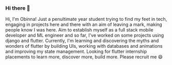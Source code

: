 ### Hi there 👋

Hi, I'm Obinna! Just a penultimate year student trying to find my feet in tech, engaging in projects here and there with an aim of leaving a mark, making people know I was here. Aim to establish myself as a full stack mobile developer and ML engineer and so far, I've worked on some projects using django and flutter. Currently, I'm learning and discovering the myths and wonders of flutter by building UIs, working with databases and animations and improving my state management. Looking for flutter internship placements to learn more, discover more, build more. Please recruit me 😄


<!--
**donaldamadi/donaldamadi** is a ✨ _special_ ✨ repository because its `README.md` (this file) appears on your GitHub profile.

Here are some ideas to get you started:

- 🔭 I’m currently working on ...
- 🌱 I’m currently learning ...
- 👯 I’m looking to collaborate on ...
- 🤔 I’m looking for help with ...
- 💬 Ask me about ...
- 📫 How to reach me: ...
- 😄 Pronouns: ...
- ⚡ Fun fact: ...
-->
